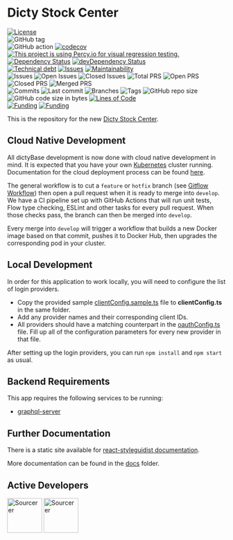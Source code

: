 # Dicty Stock Center

[![License](https://img.shields.io/badge/License-BSD%202--Clause-blue.svg)](LICENSE)  
![GitHub tag](https://img.shields.io/github/v/tag/dictyBase/dicty-stock-center)  
![GitHub action](https://github.com/dictyBase/dicty-stock-center/workflows/Node%20CI%20Develop/badge.svg)
[![codecov](https://codecov.io/gh/dictyBase/dicty-stock-center/branch/develop/graph/badge.svg)](https://codecov.io/gh/dictyBase/dicty-stock-center)
[![This project is using Percy.io for visual regression testing.](https://percy.io/static/images/percy-badge.svg)](https://percy.io/dictyBase/dicty-stock-center)  
[![Dependency Status](https://david-dm.org/dictyBase/dicty-stock-center/develop.svg?style=flat-square)](https://david-dm.org/dictyBase/dicty-stock-center/develop)
[![devDependency Status](https://david-dm.org/dictyBase/dicty-stock-center/develop/dev-status.svg?style=flat-square)](https://david-dm.org/dictyBase/dicty-stock-center/develop?type=dev)  
[![Technical debt](https://badgen.net/codeclimate/tech-debt/dictyBase/dicty-stock-center)](https://codeclimate.com/github/dictyBase/dicty-stock-center/trends/technical_debt)
[![Issues](https://badgen.net/codeclimate/issues/dictyBase/dicty-stock-center)](https://codeclimate.com/github/dictyBase/dicty-stock-center/issues)
[![Maintainability](https://badgen.net/codeclimate/maintainability/dictyBase/dicty-stock-center)](https://codeclimate.com/github/dictyBase/dicty-stock-center)  
![Issues](https://badgen.net/github/issues/dictyBase/dicty-stock-center)
![Open Issues](https://badgen.net/github/open-issues/dictyBase/dicty-stock-center)
![Closed Issues](https://badgen.net/github/closed-issues/dictyBase/dicty-stock-center)
![Total PRS](https://badgen.net/github/prs/dictyBase/dicty-stock-center)
![Open PRS](https://badgen.net/github/open-prs/dictyBase/dicty-stock-center)
![Closed PRS](https://badgen.net/github/closed-prs/dictyBase/dicty-stock-center)
![Merged PRS](https://badgen.net/github/merged-prs/dictyBase/dicty-stock-center)  
![Commits](https://badgen.net/github/commits/dictyBase/dicty-stock-center/develop)
![Last commit](https://badgen.net/github/last-commit/dictyBase/dicty-stock-center/develop)
![Branches](https://badgen.net/github/branches/dictyBase/dicty-stock-center)
![Tags](https://badgen.net/github/tags/dictyBase/dicty-stock-center)
![GitHub repo size](https://img.shields.io/github/repo-size/dictyBase/dicty-stock-center?style=plastic)
![GitHub code size in bytes](https://img.shields.io/github/languages/code-size/dictyBase/dicty-stock-center?style=plastic)
[![Lines of Code](https://badgen.net/codeclimate/loc/dictyBase/dicty-stock-center)](https://codeclimate.com/github/dictyBase/dicty-stock-center/code)  
[![Funding](https://badgen.net/badge/NIGMS/Rex%20L%20Chisholm,dictyBase/yellow?list=|)](https://projectreporter.nih.gov/project_info_description.cfm?aid=9476993)
[![Funding](https://badgen.net/badge/NIGMS/Rex%20L%20Chisholm,DSC/yellow?list=|)](https://projectreporter.nih.gov/project_info_description.cfm?aid=9438930)

This is the repository for the new [Dicty Stock Center](https://testdb.dictybase.org/stockcenter).

## Cloud Native Development

All dictyBase development is now done with cloud native development in mind. It is expected
that you have your own [Kubernetes](https://kubernetes.io/) cluster running. Documentation
for the cloud deployment process can be found [here](https://github.com/dictyBase/Migration/tree/master/deployment).

The general workflow is to cut a `feature` or `hotfix` branch (see [Gitflow Workflow](https://www.atlassian.com/git/tutorials/comparing-workflows/gitflow-workflow))
then open a pull request when it is ready to merge into `develop`. We have a CI
pipeline set up with GitHub Actions that will run unit tests, Flow type checking,
ESLint and other tasks for every pull request. When those checks pass, the branch
can then be merged into `develop`.

Every merge into `develop` will trigger a workflow that builds a new Docker image
based on that commit, pushes it to Docker Hub, then upgrades the corresponding pod
in your cluster.

## Local Development

In order for this application to work locally, you will need to configure the list of
login providers.

- Copy the provided sample [clientConfig.sample.ts](src/common/utils/clientConfig.sample.ts) file
  to **clientConfig.ts** in the same folder.
- Add any provider names and their corresponding client IDs.
- All providers should have a matching counterpart in the
  [oauthConfig.ts](src/common/utils/oauthConfig.ts) file. Fill up all of the
  configuration parameters for every new provider in that file.

After setting up the login providers, you can run `npm install` and `npm start` as usual.

## Backend Requirements

This app requires the following services to be running:

- [graphql-server](https://github.com/dictyBase/graphql-server)

## Further Documentation

There is a static site available for [react-styleguidist documentation](https://dictybase.github.io/dicty-stock-center/).

More documentation can be found in the [docs](./docs) folder.

## Active Developers

<a href="https://sourcerer.io/cybersiddhu"><img src="https://sourcerer.io/assets/avatar/cybersiddhu" height="80px" alt="Sourcerer"></a>
<a href="https://sourcerer.io/wildlifehexagon"><img src="https://sourcerer.io/assets/avatar/wildlifehexagon" height="80px" alt="Sourcerer"></a>
